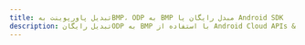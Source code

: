 ---title: تبدیل پاورپوینت بهBMP، ODP به BMP مبدل رایگان یا Android SDKdescription: تبدیل رایگانODP به BMP با استفاده از Android Cloud APIs & SDK. همچنین اسناد Microsoft PowerPoint را در Cloud ایجاد، ویرایش و رندر کنید.---